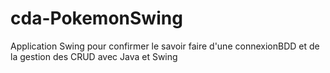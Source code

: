 # cda-PokemonSwing
Application Swing pour confirmer le savoir faire d'une connexionBDD et de la gestion des CRUD avec Java et Swing

